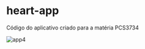 # heart-app
Código do aplicativo criado para a matéria PCS3734

![app4](https://user-images.githubusercontent.com/18475379/62450699-2ef4d580-b743-11e9-9477-0a6e52b49d26.gif)
